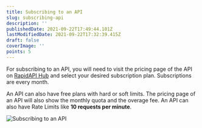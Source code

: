 ```yaml
---
title: Subscribing to an API
slug: subscribing-api
description: ''
publishedDate: 2021-09-22T17:49:44.101Z
lastModifiedDate: 2021-09-22T17:32:39.415Z
draft: false
coverImage: ''
points: 5
---
```


For subscribing to an API, you will need to visit the pricing page of the API on [RapidAPI Hub](https://RapidAPI.com/hub?utm_source=RapidAPI.com/learn&utm_medium=DevRel&utm_campaign=DevRel) and select your desired subscription plan. Subscriptions are every month.

An API can also have free plans with hard or soft limits. The pricing page of an API will also show the monthly quota and the overage fee. An API can also have Rate Limits like **10 requests per minute**.

![Subscribing to an API](https://raw.githubusercontent.com/RapidAPI/DevRel-Stack-Data/production/learn/courses/rapidapi-hub-consumer/images/image3.png)
